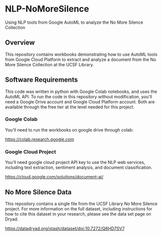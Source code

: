 # NLP-NoMoreSilence
Using NLP tools from Google AutoML to analyze the No More Silence Collection

## Overview
This repository contains workbooks demonstrating how to use AutoML tools from Google Cloud Platform to extract and analyze a document from the No More Silence Collection at the UCSF Library. 

## Software Requirements
This code was written in python with Google Colab notebooks, and uses the AutoML API. To run the code in this repository without modification, you'll need a Google Drive account and Google Cloud Platform account. Both are available through the free tier at the level needed for this project.

### Google Colab
You'll need to run the workbooks on google drive through colab:

https://colab.research.google.com

### Google Cloud Project 
You'll need google cloud project API key to use the NLP web services, including text extraction, sentiment analysis, and document classification.

https://cloud.google.com/solutions/document-ai/

## No More Silence Data

This repository contains a single file from the UCSF Library No More Silence project. For more information on the full dataset, including instructions for how to cite this dataset in your research, please see the data set page on Dryad.

https://datadryad.org/stash/dataset/doi:10.7272/Q6HD7SV7


